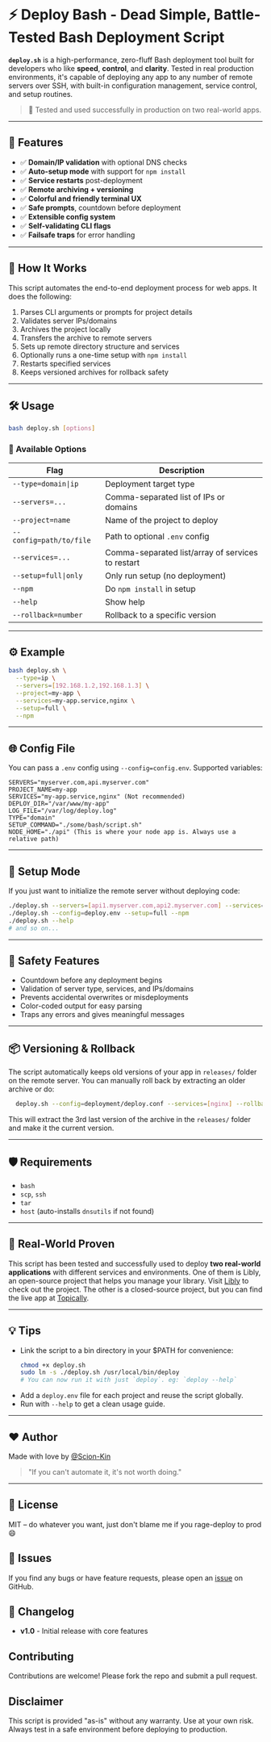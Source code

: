 # ⚡ Deploy Bash - Dead Simple, Battle-Tested Bash Deployment Script

**`deploy.sh`** is a high-performance, zero-fluff Bash deployment tool built for developers who like **speed**, **control**, and **clarity**. Tested in real production environments, it's capable of deploying any app to any number of remote servers over SSH, with built-in configuration management, service control, and setup routines.

> 🧪 Tested and used successfully in production on two real-world apps.

---

## 🚀 Features

- ✅ **Domain/IP validation** with optional DNS checks
- ✅ **Auto-setup mode** with support for `npm install`
- ✅ **Service restarts** post-deployment
- ✅ **Remote archiving + versioning**
- ✅ **Colorful and friendly terminal UX**
- ✅ **Safe prompts**, countdown before deployment
- ✅ **Extensible config system**
- ✅ **Self-validating CLI flags**
- ✅ **Failsafe traps** for error handling

---

## 🧠 How It Works

This script automates the end-to-end deployment process for web apps. It does the following:

1. Parses CLI arguments or prompts for project details
2. Validates server IPs/domains
3. Archives the project locally
4. Transfers the archive to remote servers
5. Sets up remote directory structure and services
6. Optionally runs a one-time setup with `npm install`
7. Restarts specified services
8. Keeps versioned archives for rollback safety

---

## 🛠 Usage

```bash
bash deploy.sh [options]
```

### 🔧 Available Options

| Flag | Description |
|------|-------------|
| `--type=domain\|ip`          | Deployment target type |
| `--servers=...`              | Comma-separated list of IPs or domains |
| `--project=name`             | Name of the project to deploy |
| `--config=path/to/file`      | Path to optional `.env` config |
| `--services=...`             | Comma-separated list/array of services to restart |
| `--setup=full\|only`         | Only run setup (no deployment) |
| `--npm`                      | Do `npm install` in setup |
| `--help`                     | Show help |
| `--rollback=number`          | Rollback to a specific version |

---

## ⚙️ Example

```bash
bash deploy.sh \
  --type=ip \
  --servers=[192.168.1.2,192.168.1.3] \
  --project=my-app \
  --services=my-app.service,nginx \
  --setup=full \
  --npm
```

---

## 🌐 Config File

You can pass a `.env` config using `--config=config.env`. Supported variables:

```dotenv
SERVERS="myserver.com,api.myserver.com"
PROJECT_NAME=my-app
SERVICES="my-app.service,nginx" (Not recommended)
DEPLOY_DIR="/var/www/my-app"
LOG_FILE="/var/log/deploy.log"
TYPE="domain"
SETUP_COMMAND="./some/bash/script.sh"
NODE_HOME="./api" (This is where your node app is. Always use a relative path)
```

---

## 🧰 Setup Mode

If you just want to initialize the remote server without deploying code:

```bash
./deploy.sh --servers=[api1.myserver.com,api2.myserver.com] --services=[nginx,mariadb] --setup=full --npm
./deploy.sh --config=deploy.env --setup=full --npm
./deploy.sh --help
# and so on...
```

---

## 🧼 Safety Features

- Countdown before any deployment begins
- Validation of server type, services, and IPs/domains
- Prevents accidental overwrites or misdeployments
- Color-coded output for easy parsing
- Traps any errors and gives meaningful messages

---

## 📦 Versioning & Rollback

The script automatically keeps old versions of your app in `releases/` folder on the remote server. You can manually roll back by extracting an older archive or do:

```bash
  deploy.sh --config=deployment/deploy.conf --services=[nginx] --rollback=3 # Rollback to the 3rd last version
```
This will extract the 3rd last version of the archive in the `releases/` folder and make it the current version.

---

## 🛡️ Requirements

- `bash`
- `scp`, `ssh`
- `tar`
- `host` (auto-installs `dnsutils` if not found)

---

## 📣 Real-World Proven

This script has been tested and successfully used to deploy **two real-world applications** with different services and environments.
One of them is Libly, an open-source project that helps you manage your library. Visit [Libly](https://libly.liny.studio) to check out the project.
The other is a closed-source project, but you can find the live app at [Topically](https://topically.liny.studio).

---

## 💡 Tips

- Link the script to a bin directory in your $PATH for convenience:  
  ```bash
  chmod +x deploy.sh
  sudo ln -s ./deploy.sh /usr/local/bin/deploy
  # You can now run it with just `deploy`. eg: `deploy --help`
  ```
- Add a `deploy.env` file for each project and reuse the script globally.
- Run with `--help` to get a clean usage guide.

---

## ❤️ Author

Made with love by [@Scion-Kin](https://github.com/Scion-Kin)  
> "If you can't automate it, it's not worth doing."

---

## 🏁 License

MIT – do whatever you want, just don't blame me if you rage-deploy to prod 😄

## 🐞 Issues
If you find any bugs or have feature requests, please open an [issue](https://github.com/Scion-Kin/deployer/issues) on GitHub.

## 📜 Changelog
- **v1.0** - Initial release with core features

## Contributing
Contributions are welcome! Please fork the repo and submit a pull request.

## Disclaimer
This script is provided "as-is" without any warranty. Use at your own risk. Always test in a safe environment before deploying to production.

